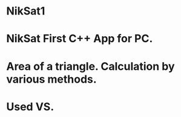 # NikSat1
# NikSat First C++ App for PC.
# Area of a triangle. Calculation by various methods.
# Used VS.
